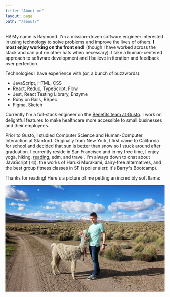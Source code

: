 ```yaml
---
title: "About me"
layout: page
path: "/about/"
---
```


Hi! My name is Raymond. I'm a mission-driven software engineer interested in using technology to solve problems and improve the lives of others. <strong>I most enjoy working on the front end!</strong> (though I have worked across the stack and can put on other hats when necessary). I take a human-centered approach to software development and I believe in iteration and feedback over perfection.

Technologies I have experience with (or, a bunch of buzzwords):
- JavaScript, HTML, CSS
- React, Redux, TypeScript, Flow
- Jest, React Testing Library, Enzyme
- Ruby on Rails, RSpec
- Figma, Sketch

Currently I'm a full-stack engineer on the <a href="https://gusto.com/product/benefits" target="_blank">Benefits team at Gusto</a>. I work on delightful features to make healthcare more accessible to small businesses and their employees.

Prior to Gusto, I studied Computer Science and Human-Computer Interaction at Stanford. Originally from New York, I first came to California for school and decided that sun is better than snow so I stuck around after graduation. I currently reside in San Francisco and in my free time, I enjoy yoga, hiking, <a href="https://www.goodreads.com/user/show/89704424-raymond-luong" target="_blank">reading</a>, edm, and travel. I'm always down to chat about JavaScript ( 🤓), the works of Haruki Murakami, dairy-free alternatives, and the best group fitness classes in SF (spoiler alert: it's Barry's Bootcamp).

Thanks for reading! Here's a picture of me petting an incredibly soft llama:

![Me petting a llama](./llama.png)



